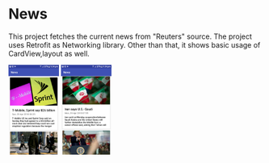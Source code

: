 # News
This project fetches the current news from "Reuters" source.
The project uses Retrofit as Networking library.
Other than that, it shows basic usage of CardView,layout as well.

<img src="images/1.png" width="100">         <img src="images/2.png" width="100">



